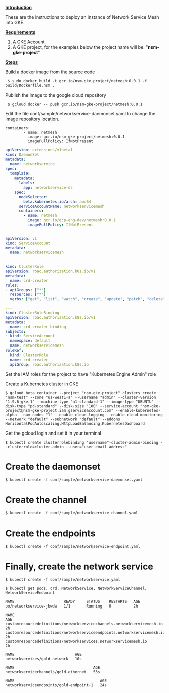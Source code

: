 
**<span style="text-decoration:underline;">Introduction</span>**

These are the instructions to deploy an instance of Network Service Mesh into GKE.

**<span style="text-decoration:underline;">Requirements</span>**



1.  A GKE Account
1.  A GKE project, for the examples below the project name will be: "**nsm-gke-project**"

**<span style="text-decoration:underline;">Steps </span>**

Build a docker image from the source code

   	


```SHELL
 $ sudo docker build -t gcr.io/nsm-gke-project/netmesh:0.0.1 -f build/Dockerfile.nsm .
```


Publish the image to the google cloud repository


```
 $ gcloud docker -- push gcr.io/nsm-gke-project/netmesh:0.0.1
```


Edit the file conf/sample/networkservice-daemonset.yaml to change the image repository location.


```
containers:
        - name: netmesh
          image: gcr.io/nsm-gke-project/netmesh:0.0.1
          imagePullPolicy: IfNotPresent
```



```YAML
apiVersion: extensions/v1beta1
kind: DaemonSet
metadata:
  name: networkservice
spec:
  template:
    metadata:
      labels:
        app: networkservice-ds
    spec:
      nodeSelector:
        beta.kubernetes.io/arch: amd64
      serviceAccountName: networkservicemesh
      containers:
        - name: netmesh
          image: gcr.io/gcp-eng-dev/netmesh:0.0.1
          imagePullPolicy: IfNotPresent

---
apiVersion: v1
kind: ServiceAccount
metadata:
  name: networkservicemesh

---
kind: ClusterRole
apiVersion: rbac.authorization.k8s.io/v1
metadata:
  name: crd-creater
rules:
- apiGroups: ["*"]
  resources: ["*"]
  verbs: ["get", "list", "watch", "create", "update", "patch", "delete"]

---
kind: ClusterRoleBinding
apiVersion: rbac.authorization.k8s.io/v1
metadata:
  name: crd-creater-binding
subjects:
- kind: ServiceAccount
  namespace: default
  name: networkservicemesh
roleRef:
  kind: ClusterRole
  name: crd-creater
  apiGroup: rbac.authorization.k8s.io
```


Set the IAM roles for the project to have "Kubernetes Engine Admin" role

Create a Kubernetes cluster in GKE


```
$ gcloud beta container --project "nsm-gke-project" clusters create "nsm-test" --zone "us-west1-a" --username "admin" --cluster-version "1.9.6-gke.1" --machine-type "n1-standard-1" --image-type "UBUNTU" --disk-type "pd-standard" --disk-size "100" --service-account "nsm-gke-project@nsm-gke-project.iam.gserviceaccount.com" --enable-kubernetes-alpha --num-nodes "1" --enable-cloud-logging --enable-cloud-monitoring --network "default" --subnetwork "default" --addons HorizontalPodAutoscaling,HttpLoadBalancing,KubernetesDashboard
```


Get the gcloud login and set it in your terminal


```
$ kubectl create clusterrolebinding "username"-cluster-admin-binding --clusterrole=cluster-admin --user="user email address" 
```


# Create the daemonset 


```
$ kubectl create -f conf/sample/networkservice-daemonset.yaml
```


# Create the channel


```
$ kubectl create -f conf/sample/networkservice-channel.yaml
```


# Create the endpoints


```
$ kubectl create -f conf/sample/networkservice-endpoint.yaml
```


# Finally, create the network service


```
$ kubectl create -f conf/sample/networkservice.yaml
```



```
$ kubectl get pods, crd, NetworkService, NetworkServiceChannel, NetworkServiceEndpoint

```

```
NAME                      READY     STATUS    RESTARTS   AGE
po/networkservice-jbwdw   1/1       Running   0          2h

NAME                                                                      AGE
customresourcedefinitions/networkservicechannels.networkservicemesh.io    2h
customresourcedefinitions/networkserviceendpoints.networkservicemesh.io   2h
customresourcedefinitions/networkservices.networkservicemesh.io           2h

NAME                           AGE
networkservices/gold-network   10s

NAME                                   AGE
networkservicechannels/gold-ethernet   53s

NAME                                      AGE
networkserviceendpoints/gold-endpoint-1   24s
```


